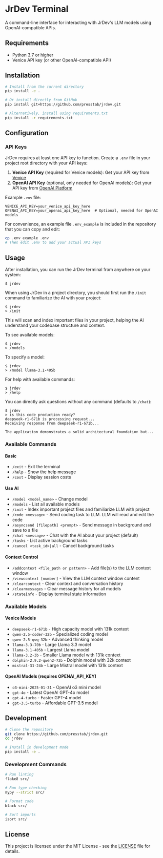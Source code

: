 # JrDev Terminal

A command-line interface for interacting with JrDev's LLM models using OpenAI-compatible APIs.

## Requirements

- Python 3.7 or higher
- Venice API key (or other OpenAI-compatible API)

## Installation

```bash
# Install from the current directory
pip install -e .

# Or install directly from GitHub
pip install git+https://github.com/presstab/jrdev.git

# Alternatively, install using requirements.txt
pip install -r requirements.txt
```

## Configuration

### API Keys

JrDev requires at least one API key to function. Create a `.env` file in your project root directory with your API keys:

1. **Venice API Key** (required for Venice models): Get your API key from [Venice](https://venice.ai)
2. **OpenAI API Key** (optional, only needed for OpenAI models): Get your API key from [OpenAI Platform](https://platform.openai.com/api-keys)

Example `.env` file:

```
VENICE_API_KEY=your_venice_api_key_here
OPENAI_API_KEY=your_openai_api_key_here  # Optional, needed for OpenAI models
```

For convenience, an example file `.env_example` is included in the repository that you can copy and edit:

```bash
cp .env_example .env
# Then edit .env to add your actual API keys
```

## Usage

After installation, you can run the JrDev terminal from anywhere on your system:

```
$ jrdev
```

When using JrDev in a project directory, you should first run the `/init` command to familiarize the AI with your project:

```
$ jrdev
> /init
```

This will scan and index important files in your project, helping the AI understand your codebase structure and context.

To see available models:

```
$ jrdev
> /models
```

To specify a model:

```
$ jrdev
> /model llama-3.1-405b
```

For help with available commands:

```
$ jrdev
> /help
```

You can directly ask questions without any command (defaults to `/chat`):

```
$ jrdev
> is this code production ready?
deepseek-r1-671b is processing request...
Receiving response from deepseek-r1-671b...

The application demonstrates a solid architectural foundation but...
```

### Available Commands

#### Basic
- `/exit` - Exit the terminal
- `/help` - Show the help message
- `/cost` - Display session costs

#### Use AI
- `/model <model_name>` - Change model
- `/models` - List all available models
- `/init` - Index important project files and familiarize LLM with project
- `/code <message>` - Send coding task to LLM. LLM will read and edit the code
- `/asyncsend [filepath] <prompt>` - Send message in background and save to a file
- `/chat <message>` - Chat with the AI about your project (default)
- `/tasks` - List active background tasks
- `/cancel <task_id>|all` - Cancel background tasks

#### Context Control
- `/addcontext <file_path or pattern>` - Add file(s) to the LLM context window
- `/viewcontext [number]` - View the LLM context window content
- `/clearcontext` - Clear context and conversation history
- `/clearmessages` - Clear message history for all models
- `/stateinfo` - Display terminal state information

### Available Models

#### Venice Models
- `deepseek-r1-671b` - High capacity model with 131k context
- `qwen-2.5-coder-32b` - Specialized coding model
- `qwen-2.5-qwq-32b` - Advanced thinking model
- `llama-3.3-70b` - Large Llama 3.3 model
- `llama-3.1-405b` - Largest Llama model
- `llama-3.2-3b` - Smaller Llama model with 131k context
- `dolphin-2.9.2-qwen2-72b` - Dolphin model with 32k context
- `mistral-31-24b` - Large Mistral model with 131k context

#### OpenAI Models (requires OPENAI_API_KEY)
- `o3-mini-2025-01-31` - OpenAI o3 mini model
- `gpt-4o` - Latest OpenAI GPT-4o model
- `gpt-4-turbo` - Faster GPT-4 model
- `gpt-3.5-turbo` - Affordable GPT-3.5 model

## Development

```bash
# Clone the repository
git clone https://github.com/presstab/jrdev.git
cd jrdev

# Install in development mode
pip install -e .
```

### Development Commands

```bash
# Run linting
flake8 src/

# Run type checking
mypy --strict src/

# Format code
black src/

# Sort imports
isort src/
```

## License

This project is licensed under the MIT License - see the [LICENSE](LICENSE) file for details.